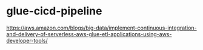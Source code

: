 # glue-cicd-pipeline
https://aws.amazon.com/blogs/big-data/implement-continuous-integration-and-delivery-of-serverless-aws-glue-etl-applications-using-aws-developer-tools/
